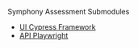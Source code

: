 Symphony Assessment Submodules
- [UI Cypress Framework](./cypress-ui-test/README.md)
- [API Playwright](./playwright-api-test/README.md)